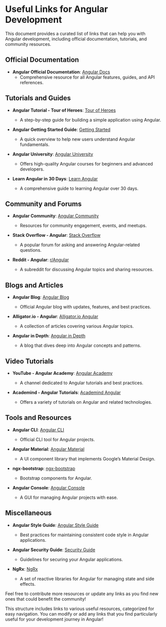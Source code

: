 # Useful Links for Angular Development

This document provides a curated list of links that can help you with Angular development, including official documentation, tutorials, and community resources.

## Official Documentation
- **Angular Official Documentation**: [Angular Docs](https://angular.io/docs)
  - Comprehensive resource for all Angular features, guides, and API references.

## Tutorials and Guides
- **Angular Tutorial - Tour of Heroes**: [Tour of Heroes](https://angular.io/tutorial)
  - A step-by-step guide for building a simple application using Angular.
  
- **Angular Getting Started Guide**: [Getting Started](https://angular.io/start)
  - A quick overview to help new users understand Angular fundamentals.

- **Angular University**: [Angular University](https://angular-university.io/)
  - Offers high-quality Angular courses for beginners and advanced developers.

- **Learn Angular in 30 Days**: [Learn Angular](https://www.freecodecamp.org/news/learn-angular-in-30-days/)
  - A comprehensive guide to learning Angular over 30 days.

## Community and Forums
- **Angular Community**: [Angular Community](https://angular.io/community)
  - Resources for community engagement, events, and meetups.

- **Stack Overflow - Angular**: [Stack Overflow](https://stackoverflow.com/questions/tagged/angular)
  - A popular forum for asking and answering Angular-related questions.

- **Reddit - Angular**: [r/Angular](https://www.reddit.com/r/Angular/)
  - A subreddit for discussing Angular topics and sharing resources.

## Blogs and Articles
- **Angular Blog**: [Angular Blog](https://blog.angular.io/)
  - Official Angular blog with updates, features, and best practices.

- **Alligator.io - Angular**: [Alligator.io Angular](https://alligator.io/angular/)
  - A collection of articles covering various Angular topics.

- **Angular in Depth**: [Angular in Depth](https://indepth.dev/angular/)
  - A blog that dives deep into Angular concepts and patterns.

## Video Tutorials
- **YouTube - Angular Academy**: [Angular Academy](https://www.youtube.com/c/AngularAcademy)
  - A channel dedicated to Angular tutorials and best practices.

- **Academind - Angular Tutorials**: [Academind Angular](https://www.youtube.com/c/Academind)
  - Offers a variety of tutorials on Angular and related technologies.

## Tools and Resources
- **Angular CLI**: [Angular CLI](https://angular.io/cli)
  - Official CLI tool for Angular projects.

- **Angular Material**: [Angular Material](https://material.angular.io/)
  - A UI component library that implements Google’s Material Design.

- **ngx-bootstrap**: [ngx-bootstrap](https://valor-software.com/ngx-bootstrap/)
  - Bootstrap components for Angular.

- **Angular Console**: [Angular Console](https://angularconsole.com/)
  - A GUI for managing Angular projects with ease.

## Miscellaneous
- **Angular Style Guide**: [Angular Style Guide](https://angular.io/guide/styleguide)
  - Best practices for maintaining consistent code style in Angular applications.

- **Angular Security Guide**: [Security Guide](https://angular.io/guide/security)
  - Guidelines for securing your Angular applications.

- **NgRx**: [NgRx](https://ngrx.io/)
  - A set of reactive libraries for Angular for managing state and side effects.

Feel free to contribute more resources or update any links as you find new ones that could benefit the community!

This structure includes links to various useful resources, categorized for easy navigation. You can modify or add any links that you find particularly useful for your development journey in Angular!